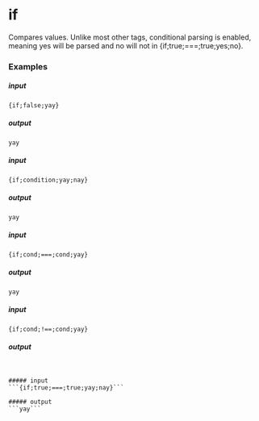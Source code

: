 # if 
		
Compares values. Unlike most other tags, conditional parsing is enabled, meaning yes will be parsed and no will not in {if;true;===;true;yes;no}.

### Examples

##### input
```{if;false;yay}```

##### output
```yay```


##### input
```{if;condition;yay;nay}```

##### output
```yay```


##### input
```{if;cond;===;cond;yay}```

##### output
```yay```


##### input
```{if;cond;!==;cond;yay}```

##### output
``````


##### input
```{if;true;===;true;yay;nay}```

##### output
```yay```